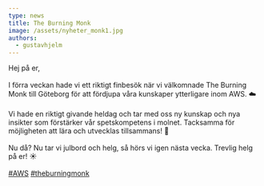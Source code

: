 ```yaml
---
type: news
title: The Burning Monk
image: /assets/nyheter_monk1.jpg
authors:
  - gustavhjelm
---
```

Hej på er,\
\
I förra veckan hade vi ett riktigt finbesök när vi välkomnade The Burning Monk till Göteborg för att fördjupa våra kunskaper ytterligare inom AWS. ☁️\
\
Vi hade en riktigt givande heldag och tar med oss ny kunskap och nya insikter som förstärker vår spetskompetens i molnet. Tacksamma för möjligheten att lära och utvecklas tillsammans! 🤩\
\
Nu då? Nu tar vi julbord och helg, så hörs vi igen nästa vecka. Trevlig helg på er! ☀️\
\
[\#AWS](https://www.linkedin.com/feed/hashtag/?keywords=aws&highlightedUpdateUrns=urn%3Ali%3Aactivity%3A7138849239622639616) [\#theburningmonk](https://www.linkedin.com/feed/hashtag/?keywords=theburningmonk&highlightedUpdateUrns=urn%3Ali%3Aactivity%3A7138849239622639616)

<div class="image-grid"><img src="/assets/nyheter_monk2.jpg" alt=""><img src="/assets/nyheter_monk3.jpg" alt=""></div>